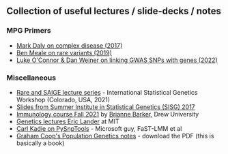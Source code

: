 ## Collection of useful lectures / slide-decks / notes

### MPG Primers
* [Mark Daly on complex disease (2017)](https://www.youtube.com/watch?v=Z-dh1soxeQs)
* [Ben Meale on rare variants (2019)](https://www.youtube.com/watch?v=TKFKcwGsXDc)
* [Luke O'Connor & Dan Weiner on linking GWAS SNPs with genes (2022)](https://www.youtube.com/watch?v=2O89Cl8RCe0)

### Miscellaneous
* [Rare and SAIGE lecture series](https://www.youtube.com/playlist?list=PL-A34BVyxWtUB6xHXvDYNtdOC-505XZom) - International Statistical Genetics Workshop (Colorado, USA, 2021)
* [Slides from Summer Institute in Statistical Genetics (SISG) 2017](https://faculty.washington.edu/tathornt/SISG2017/lectures/)
* [Immunology course Fall 2021](https://www.youtube.com/playlist?list=PLc_SwOK0df2ULPRFfJg3Sc1T_emGMmTHL) by [Brianne Barker](https://bbarkerdrew.com/), Drew University
* [Genetics lectures Eric Lander](http://videolectures.net/eric_lander/) at MIT
* [Carl Kadie on PySnpTools](https://www.youtube.com/watch?v=KPI6479ctAQ) - Microsoft guy, FaST-LMM et al
* [Graham Coop's Population Genetics notes](https://github.com/cooplab/popgen-notes) - download the PDF (this is basically a book)
